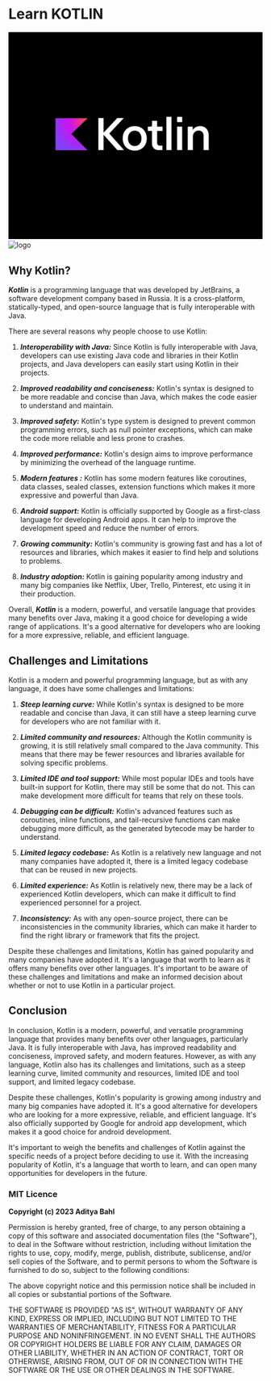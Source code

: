# Learn KOTLIN

![image](https://github.com/AdityaBahl/Learn-Kotlin/blob/main/logo.png)
![logo](https://user-images.githubusercontent.com/90335449/212564597-4cfcde0c-abb0-40cf-859c-ebc72241b7f8.png)

## Why Kotlin?

**_Kotlin_** is a programming language that was developed by JetBrains, a software development company based in Russia. It is a cross-platform, statically-typed, and open-source language that is fully interoperable with Java.

There are several reasons why people choose to use Kotlin:

1. **_Interoperability with Java:_** Since Kotlin is fully interoperable with Java, developers can use existing Java code and libraries in their Kotlin projects, and Java developers can easily start using Kotlin in their projects.

2. **_Improved readability and conciseness:_** Kotlin's syntax is designed to be more readable and concise than Java, which makes the code easier to understand and maintain.

3. **_Improved safety:_** Kotlin's type system is designed to prevent common programming errors, such as null pointer exceptions, which can make the code more reliable and less prone to crashes.

4. **_Improved performance:_** Kotlin's design aims to improve performance by minimizing the overhead of the language runtime.

5. **_Modern features :_** Kotlin has some modern features like coroutines, data classes, sealed classes, extension functions which makes it more expressive and powerful than Java.

6. **_Android support:_** Kotlin is officially supported by Google as a first-class language for developing Android apps. It can help to improve the development speed and reduce the number of errors.

7. **_Growing community:_** Kotlin's community is growing fast and has a lot of resources and libraries, which makes it easier to find help and solutions to problems.

8. **_Industry adoption:_** Kotlin is gaining popularity among industry and many big companies like Netflix, Uber, Trello, Pinterest, etc using it in their production.

Overall, **_Kotlin_** is a modern, powerful, and versatile language that provides many benefits over Java, making it a good choice for developing a wide range of applications. It's a good alternative for developers who are looking for a more expressive, reliable, and efficient language.

## Challenges and Limitations

Kotlin is a modern and powerful programming language, but as with any language, it does have some challenges and limitations:

1. **_Steep learning curve:_** While Kotlin's syntax is designed to be more readable and concise than Java, it can still have a steep learning curve for developers who are not familiar with it.

2. **_Limited community and resources:_** Although the Kotlin community is growing, it is still relatively small compared to the Java community. This means that there may be fewer resources and libraries available for solving specific problems.

3. **_Limited IDE and tool support:_** While most popular IDEs and tools have built-in support for Kotlin, there may still be some that do not. This can make development more difficult for teams that rely on these tools.

4. **_Debugging can be difficult:_** Kotlin's advanced features such as coroutines, inline functions, and tail-recursive functions can make debugging more difficult, as the generated bytecode may be harder to understand.

5. **_Limited legacy codebase:_** As Kotlin is a relatively new language and not many companies have adopted it, there is a limited legacy codebase that can be reused in new projects.

6. **_Limited experience:_** As Kotlin is relatively new, there may be a lack of experienced Kotlin developers, which can make it difficult to find experienced personnel for a project.

7. **_Inconsistency:_** As with any open-source project, there can be inconsistencies in the community libraries, which can make it harder to find the right library or framework that fits the project.

Despite these challenges and limitations, Kotlin has gained popularity and many companies have adopted it. It's a language that worth to learn as it offers many benefits over other languages. It's important to be aware of these challenges and limitations and make an informed decision about whether or not to use Kotlin in a particular project.

## Conclusion

In conclusion, Kotlin is a modern, powerful, and versatile programming language that provides many benefits over other languages, particularly Java. It is fully interoperable with Java, has improved readability and conciseness, improved safety, and modern features. However, as with any language, Kotlin also has its challenges and limitations, such as a steep learning curve, limited community and resources, limited IDE and tool support, and limited legacy codebase.

Despite these challenges, Kotlin's popularity is growing among industry and many big companies have adopted it. It's a good alternative for developers who are looking for a more expressive, reliable, and efficient language. It's also officially supported by Google for android app development, which makes it a good choice for android development.

It's important to weigh the benefits and challenges of Kotlin against the specific needs of a project before deciding to use it. With the increasing popularity of Kotlin, it's a language that worth to learn, and can open many opportunities for developers in the future.

### MIT Licence

**Copyright (c) 2023 Aditya Bahl**

Permission is hereby granted, free of charge, to any person obtaining a copy of this software and associated documentation files (the "Software"), to deal in the Software without restriction, including without limitation the rights to use, copy, modify, merge, publish, distribute, sublicense, and/or sell copies of the Software, and to permit persons to whom the Software is furnished to do so, subject to the following conditions:

The above copyright notice and this permission notice shall be included in all copies or substantial portions of the Software.

THE SOFTWARE IS PROVIDED "AS IS", WITHOUT WARRANTY OF ANY KIND, EXPRESS OR IMPLIED, INCLUDING BUT NOT LIMITED TO THE WARRANTIES OF MERCHANTABILITY, FITNESS FOR A PARTICULAR PURPOSE AND NONINFRINGEMENT. IN NO EVENT SHALL THE AUTHORS OR COPYRIGHT HOLDERS BE LIABLE FOR ANY CLAIM, DAMAGES OR OTHER LIABILITY, WHETHER IN AN ACTION OF CONTRACT, TORT OR OTHERWISE, ARISING FROM, OUT OF OR IN CONNECTION WITH THE SOFTWARE OR THE USE OR OTHER DEALINGS IN THE SOFTWARE.
